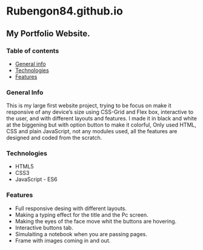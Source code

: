 # Rubengon84.github.io

## My Portfolio Website.

### Table of contents
* [General info](#general-info)
* [Technologies](#technologies)
* [Features](#features)

### General Info

This is my large first website project, trying to be focus on make it responsive of any device’s size using CSS-Grid and Flex box, interactive to the user, and with different layouts and features. I made it in black and white at the biggening but with option button to make it colorful, Only used HTML, CSS and plain JavaScript, not any modules used, all the features are designed and coded from the scratch. 

### Technologies

* HTML5
* CSS3
* JavaScript - ES6

### Features

* Full responsive desing with different layouts.
* Making a typing effect for the title and the Pc screen.
* Making the eyes of the face move whit the buttons are hovering.
* Interactive buttons tab.
* Simulaiting a notebook when you are passing pages.
* Frame with images coming in and out.
